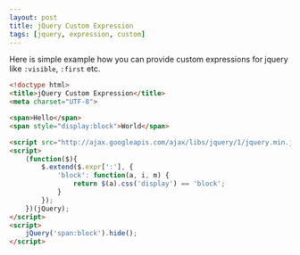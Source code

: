 ```yaml
---
layout: post
title: jQuery Custom Expression
tags: [jquery, expression, custom]
---
```


Here is simple example how you can provide custom expressions for jquery like `:visible`, `:first` etc.

```html
<!doctype html>
<title>jQuery Custom Expression</title>
<meta charset="UTF-8">

<span>Hello</span>
<span style="display:block">World</span>

<script src="http://ajax.googleapis.com/ajax/libs/jquery/1/jquery.min.js"></script>
<script>
	(function($){
		$.extend($.expr[':'], {
			'block': function(a, i, m) {
				return $(a).css('display') == 'block';
			}
		});
	})(jQuery);
</script>
<script>
	jQuery('span:block').hide();
</script>
```